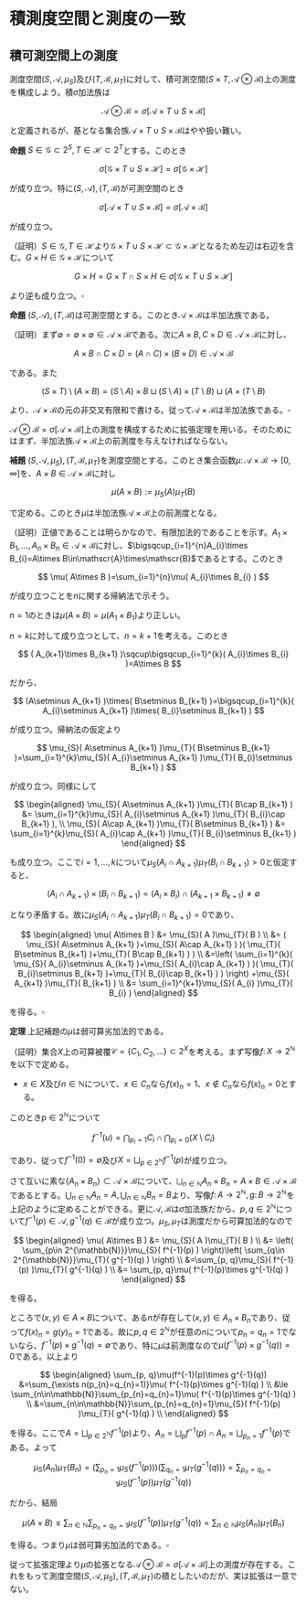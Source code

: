 
# 積測度空間と測度の一致



## 積可測空間上の測度

測度空間$( S, \mathscr{A}, \mu_{S} )$及び$( T, \mathscr{B}, \mu_{T} )$に対して、積可測空間$( S\times T, \mathscr{A}\otimes\mathscr{B} )$上の測度を構成しよう。積$\sigma$加法族は

$$
\mathscr{A}\otimes\mathscr{B}=\sigma\lbrack \mathscr{A}\times T\cup S\times\mathscr{B} \rbrack
$$

と定義されるが、基となる集合族$\mathscr{A}\times T\cup S\times\mathscr{B}$はやや扱い難い。

__命題__ $S\in\mathscr{G}\subset 2^{S}, T\in\mathscr{H}\subset 2^{T}$とする。このとき

$$
\sigma\lbrack \mathscr{G}\times T\cup S\times\mathscr{H} \rbrack = \sigma\lbrack \mathscr{G}\times\mathscr{H} \rbrack
$$

が成り立つ。特に$( S, \mathscr{A} ), ( T, \mathscr{B} )$が可測空間のとき

$$
\sigma\lbrack \mathscr{A}\times T\cup S\times\mathscr{B} \rbrack = \sigma\lbrack \mathscr{A}\times\mathscr{B} \rbrack
$$

が成り立つ。

（証明）$S\in\mathscr{G}, T\in\mathscr{H}$より$\mathscr{G}\times T\cup S\times\mathscr{H} \subset \mathscr{G}\times\mathscr{H}$となるため左辺は右辺を含む。$G\times H\in\mathscr{G}\times\mathscr{H}$について

$$
G\times H=G\times T\cap S\times H\in\sigma\lbrack \mathscr{G}\times T\cup S\times\mathscr{H} \rbrack
$$

より逆も成り立つ。$\square$

__命題__ $( S, \mathscr{A} ), ( T, \mathscr{B} )$は可測空間とする。このとき$\mathscr{A}\times\mathscr{B}$は半加法族である。

（証明）まず$\emptyset=\emptyset\times\emptyset\in\mathscr{A}\times\mathscr{B}$である。次に$A\times B, C\times D\in\mathscr{A}\times\mathscr{B}$に対し、

$$
A\times B\cap C\times D=( A\cap C )\times( B\times D )\in\mathscr{A}\times\mathscr{B}
$$

である。また

$$
( S\times T )\setminus( A\times B )=( S\setminus A )\times B\sqcup( S\setminus A )\times( T\setminus B )\sqcup( A\times( T\setminus B )
$$

より、$\mathscr{A}\times\mathscr{B}$の元の非交叉有限和で書ける。従って$\mathscr{A}\times\mathscr{B}$は半加法族である。$\square$

$\mathscr{A}\otimes\mathscr{B}=\sigma\lbrack \mathscr{A}\times\mathscr{B} \rbrack$上の測度を構成するために拡張定理を用いる。そのためにはまず、半加法族$\mathscr{A}\times\mathscr{B}$上の前測度を与えなければならない。

__補題__ $( S, \mathscr{A}, \mu_{S} ), ( T, \mathscr{B}, \mu_{T} )$を測度空間とする。このとき集合函数$\mu\colon\mathscr{A}\times\mathscr{B}\rightarrow\lbrack 0, \infty \rbrack$を、$A\times B\in\mathscr{A}\times\mathscr{B}$に対し

$$
\mu( A\times B ):=\mu_{S}( A )\mu_{T}( B )
$$

で定める。このとき$\mu$は半加法族$\mathscr{A}\times\mathscr{B}$上の前測度となる。

（証明）正値であることは明らかなので、有限加法的であることを示す。$A_{1}\times B_{1}, \dotsc, A_{n}\times B_{n}\in\mathscr{A}\times\mathscr{B}$に対し、$\bigsqcup_{i=1}^{n}A_{i}\times B_{i}=A\times B\in\mathscr{A}\times\mathscr{B}$であるとする。このとき

$$
\mu( A\times B )=\sum_{i=1}^{n}\mu( A_{i}\times B_{i} )
$$

が成り立つことを$n$に関する帰納法で示そう。

$n=1$のときは$\mu( A\times B )=\mu( A_{1}\times B_{1} )$より正しい。

$n=k$に対して成り立つとして、$n=k+1$を考える。このとき

$$
( A_{k+1}\times B_{k+1} )\sqcup\bigsqcup_{i=1}^{k}( A_{i}\times B_{i} )=A\times B
$$

だから、

$$
(A\setminus A_{k+1} )\times( B\setminus B_{k+1} )=\bigsqcup_{i=1}^{k}( A_{i}\setminus A_{k+1} )\times( B_{i}\setminus B_{k+1} )
$$

が成り立つ。帰納法の仮定より

$$
\mu_{S}( A\setminus A_{k+1} )\mu_{T}( B\setminus B_{k+1} )=\sum_{i=1}^{k}\mu_{S}( A_{i}\setminus A_{k+1} )\mu_{T}( B_{i}\setminus B_{k+1} )
$$

が成り立つ。同様にして

$$
\begin{aligned}
\mu_{S}( A\setminus A_{k+1} )\mu_{T}( B\cap B_{k+1} ) &= \sum_{i=1}^{k}\mu_{S}( A_{i}\setminus A_{k+1} )\mu_{T}( B_{i}\cap B_{k+1} ), \\
\mu_{S}( A\cap A_{k+1} )\mu_{T}( B\setminus B_{k+1} ) &= \sum_{i=1}^{k}\mu_{S}( A_{i}\cap A_{k+1} )\mu_{T}( B_{i}\setminus B_{k+1} )
\end{aligned}
$$

も成り立つ。ここで$i=1, \dotsc, k$について$\mu_{S}( A_{i}\cap A_{k+1} )\mu_{T}( B_{i}\cap B_{k+1} )\gt 0$と仮定すると、

$$
( A_{i}\cap A_{k+1} )\times( B_{i}\cap B_{k+1} )=( A_{i}\times B_{i} )\cap( A_{k+1}\times B_{k+1} )\neq\emptyset
$$

となり矛盾する。故に$\mu_{S}( A_{i}\cap A_{k+1} )\mu_{T}( B_{i}\cap B_{k+1} )=0$であり、

$$
\begin{aligned} \mu( A\times B ) &= \mu_{S}( A )\mu_{T}( B ) \\
&= ( \mu_{S}( A\setminus A_{k+1} )+\mu_{S}( A\cap A_{k+1} ) )( \mu_{T}( B\setminus B_{k+1} )+\mu_{T}( B\cap B_{k+1} ) ) \\
&=\left( \sum_{i=1}^{k}( \mu_{S}( A_{i}\setminus A_{k+1} )+\mu_{S}( A_{i}\cap A_{k+1} ) )( \mu_{T}( B_{i}\setminus B_{k+1} )+\mu_{T}( B_{i}\cap B_{k+1} ) ) \right) +\mu_{S}( A_{k+1} )\mu_{T}( B_{k+1} ) \\
 &= \sum_{i=1}^{k+1}\mu_{S}( A_{i} )\mu_{T}( B_{i} )
\end{aligned}
$$

を得る。$\square$

__定理__ 上記補題の$\mu$は弱可算劣加法的である。

（証明）集合$X$上の可算被覆$\mathscr{C}=\lbrace C_{1}, C_{2}, \dotsc \rbrace\subset 2^{X}$を考える。まず写像$f\colon X\rightarrow 2^{\mathbb{N}}$を以下で定める。

- $x\in X$及び$n\in\mathbb{N}$について、$x\in C_{n}$なら$f(x)_{n}=1$、$x\notin C_{n}$なら$f(x)_{n}=0$とする。

このとき$p\in 2^{\mathbb{N}}$について

$$
f^{-1}(u)=\bigcap_{p_{i}=1}C_{i}\cap\bigcap_{p_{i}=0}( X\setminus C_{i} )
$$

であり、従って$f^{-1}( 0 )=\emptyset$及び$X=\bigsqcup_{p\in 2^{\mathbb{N}}}f^{-1}(p)$が成り立つ。

さて互いに素な$\lbrace A_{n}\times B_{n} \rbrace\subset\mathscr{A}\times\mathscr{B}$について、$\bigsqcup_{n\in\mathbb{N}}A_{n}\times B_{n}=A\times B\in\mathscr{A}\times\mathscr{B}$であるとする。$\bigcup_{n\in\mathbb{N}}A_{n}=A, \bigcup_{n\in\mathbb{N}}B_{n}=B$より、写像$f\colon A\rightarrow 2^{\mathbb{N}}, g\colon B\rightarrow 2^{\mathbb{N}}$を上記のように定めることができる。更に$\mathscr{A}, \mathscr{B}$は$\sigma$加法族だから、$p, q\in 2^{\mathbb{N}}$について$f^{-1}(p)\in\mathscr{A}, g^{-1}(q)\in\mathscr{B}$が成り立つ。$\mu_{S}, \mu_{T}$は測度だから可算加法的なので

$$
\begin{aligned}
\mu( A\times B ) &= \mu_{S}( A )\mu_{T}( B ) \\
&= \left( \sum_{p\in 2^{\mathbb{N}}}\mu_{S}( f^{-1}(p) ) \right)\left( \sum_{q\in 2^{\mathbb{N}}}\mu_{T}( g^{-1}(q) ) \right) \\
&=\sum_{p, q}\mu_{S}( f^{-1}(p) )\mu_{T}( g^{-1}(q) ) \\
&= \sum_{p, q}\mu( f^{-1}(p)\times g^{-1}(q) )
\end{aligned}
$$

を得る。

ところで$( x, y )\in A\times B$について、ある$n$が存在して$( x, y )\in A_{n}\times B_{n}$であり、従って$f( x )_{n}=g( y )_{n}=1$である。故に$p, q\in 2^{\mathbb{N}}$が任意の$n$について$p_{n}=q_{n}=1$でないなら、$f^{-1}(p)\times g^{-1}(q)=\emptyset$であり、特に$\mu$は前測度なので$\mu( f^{-1}(p)\times g^{-1}(q) )=0$である。以上より

$$
\begin{aligned}
\sum_{p, q}\mu(f^{-1}(p)\times g^{-1}(q)) &=\sum_{\exists n(p_{n}=q_{n}=1)}\mu( f^{-1}(p)\times g^{-1}(q) ) \\
&\le \sum_{n\in\mathbb{N}}\sum_{p_{n}=q_{n}=1}\mu( f^{-1}(p)\times g^{-1}(q) ) \\
&=\sum_{n\in\mathbb{N}}\sum_{p_{n}=q_{n}=1}\mu_{S}( f^{-1}(p) )\mu_{T}( g^{-1}(q) ) \\
\end{aligned}
$$

を得る。ここで$A=\bigsqcup_{p\in 2^{\mathbb{N}}}f^{-1}(p)$より、$A_{n}=\bigsqcup_{p}f^{-1}(p)\cap A_{n}=\bigsqcup_{p_{n}=1}f^{-1}(p)$である。よって

$$
\mu_{S}(A_{n})\mu_{T}(B_{n})=\left(\sum_{p_{n}=1}\mu_{S}(f^{-1}(p))\right)\left(\sum_{q_{n}=1}\mu_{T}(g^{-1}(q))\right)=\sum_{p_{n}=q_{n}=1}\mu_{S}(f^{-1}(p))\mu_{T}(g^{-1}(q))
$$

だから、結局

$$
\mu(A\times B)\le\sum_{n\in\mathbb{N}}\sum_{p_{n}=q_{n}=1}\mu_{S}( f^{-1}(p) )\mu_{T}( g^{-1}(q) )=\sum_{n\in\mathbb{N}}\mu_{S}(A_{n})\mu_{T}(B_{n})
$$

を得る。つまり$\mu$は弱可算劣加法的である。$\square$

従って拡張定理より$\mu$の拡張となる$\mathscr{A}\otimes\mathscr{B}=\sigma\lbrack \mathscr{A}\times\mathscr{B} \rbrack$上の測度が存在する。これをもって測度空間$( S, \mathscr{A}, \mu_{S} ), ( T, \mathscr{B}, \mu_{T} )$の積としたいのだが、実は拡張は一意でない。



<!--

\subsection{ディンキン族}
\begin{Def}{}{}
集合$S$において$\mathscr{D}\subset 2^{S}$が次の3条件を満たすとき、$\mathscr{D}$は$S$上のディンキン族であるという。
\begin{EnumCond}
\item$S\in\mathscr{D}$である。
\item$A, B\in\mathscr{D}, A\subset B$なら$B\setminus A\in\mathscr{D}$である。
\item$\lbrace D_{n} \rbrace_{n\in\mathbb{N}}\subset\mathscr{D}$が単調増大列（$D_{1}\subset D_{2}\subset\dotsm$）なら$\bigcup_{n\in\mathbb{N}}D_{n}\in\mathscr{D}$である。
\end{EnumCond}
\end{Def}

明らかに$\emptyset\in\mathscr{D}$である。また$\sigma$加法族はディンキン族である。

ディンキン族も任意の交叉でディンキン族となるため、生成を考えることができる。

\begin{Def}{}{}
$\mathscr{G}\subset 2^{S}$について、$\mathscr{S}$を含むディンキン族全体の交叉を$D\lbrack \mathscr{G} \rbrack_{S}$、
あるいは単に$D\lbrack \mathscr{G} \rbrack$で記し、$\mathscr{G}$により$S$上で生成されたディンキン族と呼ぶ。
\end{Def}

$D\lbrack \mathscr{G} \rbrack$は$\mathscr{G}$を含む最小のディンキン族である。

\begin{Prop}{}{}
$\mathscr{G}\subset 2^{S}$とする。$A\in D\lbrack \mathscr{G} \rbrack$に対して
\[ \mathscr{D}_{A}:=\lbrace B\in D\lbrack \mathscr{G} \rbrack : A\cap B\in D\lbrack \mathscr{G} \rbrack \rbrace \]
と定めると$\mathscr{D}_{A}$はディンキン族となる。
\end{Prop}

\begin{proof}
（証明）$A\cap X= A\in D\lbrack \mathscr{G} \rbrack$より$X\in\mathscr{D}_{A}$である。
$B, C\in D\lbrack \mathscr{G} \rbrack, B\subset C$に対して$A\cap ( C\setminus B )=( A\cap C )\setminus( A\cap B )$となる。
ここで$A\cap B, A\cap C\in D\lbrack \mathscr{G} \rbrack$は$A\cap B\subset A\cap C$を満たすので、$C\setminus B\in\mathscr{D}_{A}$が分かる。
単調増大列$\lbrace B_{n} \rbrace_{n\in\mathbb{N}}\subset D\lbrack \mathscr{G} \rbrack$を取る。
$A\cap\bigcup_{n\in\mathbb{N}}B_{n}=\bigcup_{n\in\mathbb{N}}( A\cap B_{n} )$だが、
これは単調増大列$\lbrace A\cap B_{n} \rbrace_{n\in\mathbb{N}}\subset D\lbrack \mathscr{G} \rbrack$の極限で表せる。
故に$\bigcup_{n\in\mathbb{N}}B_{n}\in\mathscr{D}_{A}$も従う。$\square$
\end{proof}

\begin{Lem}{ディンキンの補題}{}
$\mathscr{G}\subset 2^{S}$は有限交叉で閉じるとする。すなわち$G_{1}, \dotsc, G_{n}\in\mathscr{G}$について、
\[ \bigcap_{i=1}^{n}G_{i}\in\mathscr{G} \]
であるとする。このとき$D\lbrack \mathscr{G} \rbrack=\sigma\lbrack \mathscr{G} \rbrack$が成り立つ。
\end{Lem}

\begin{proof}
（証明）$\sigma$加法族はディンキン族であるから、最小性より$D\lbrack \mathscr{G} \rbrack\subset\sigma\lbrack \mathscr{G} \rbrack$である。
逆は$D\lbrack \mathscr{G} \rbrack$が$\sigma$加法族であることを示せばよい。

$A\in\mathscr{G}$とする。
任意の$G\in\mathscr{G}$に対し仮定より$A\cap G\in\mathscr{G}\subset D\lbrack \mathscr{G} \rbrack$であるから$\mathscr{G}\subset\mathscr{D}_{A}$が分かる。
$\mathscr{D}_{A}$はディンキン族だから最小性より$D\lbrack \mathscr{G} \rbrack\subset\mathscr{D}_{A}$を得る。
逆も定義より明らかなので、$A\in\mathscr{G}$は$D\lbrack \mathscr{G} \rbrack=\mathscr{D}_{A}$を満たす。

ここで
\[ \mathscr{D}:=\lbrace A\in D\lbrack \mathscr{G} \rbrack : \mathscr{D}_{A}=D\lbrack \mathscr{G} \rbrack \rbrace \]
と定める。上の議論より$\mathscr{G}\subset\mathscr{D}$となる。そこで$\mathscr{D}$が$S$上のディンキン族となることを示そう。
$\mathscr{D}_{X}=D\lbrack \mathscr{G} \rbrack$より$X\in\mathscr{D}$である。$A, B\in\mathscr{D}, A\subset B$とする。
$G\in\mathscr{G}$に対し$G\cap( B\setminus A )=( G\cap B )\setminus( G\cap A )\in D\lbrack \mathscr{G} \rbrack$が成り立つ。
故に$\mathscr{D}_{B\setminus A}$は$\mathscr{G}$を含むディンキン族となり$\mathscr{D}_{B\setminus A}=D\lbrack \mathscr{G} \rbrack$を満たす。
同様に単調増大列$\lbrace A_{n} \rbrace_{n\in\mathbb{N}}\subset\mathscr{D}$を取れば、
$G\in\mathscr{G}$に対し$( \bigcup_{n\in\mathbb{N}} )\cap G=\bigcup_{n\in\mathbb{N}}( G\cap A_{n} )$が成り立つ。
これは単調増大列$\lbrace G\cap A_{n} \rbrace_{n\in\mathbb{N}}\subset D\lbrack \mathscr{G} \rbrack$の極限だから
結局$D\lbrack \mathscr{G} \rbrack = \mathscr{D}_{\bigcup_{n\in\mathbb{N}}}$を得る。
以上により$\mathscr{D}$は$S$上のディンキン族となる。特に$\mathscr{G}$を含むことから$\mathscr{D}=D\lbrack \mathscr{G} \rbrack$が従う。

最後に$\mathscr{D}$が$\sigma$加法族であることを示そう。$A, B\in\mathscr{D}$に対し、$A\setminus B=A\setminus( A\cap B )\in\mathscr{D}$である。
特に$\emptyset=X\setminus X\in\mathscr{D}$となる。また$A\cup B=X\setminus( ( X\setminus A )\cap( X\setminus B ) )\in\mathscr{D}$も分かる。
$\lbrace A_{n} \rbrace_{n\in\mathbb{N}}\subset\mathscr{D}$について、$B_{n}=\bigcup_{i=1}^{n}A_{i}$と定めれば
$\lbrace B_{n} \rbrace_{n\in\mathbb{N}}\subset\mathscr{D}$は単調増大列となる。
従って$\bigcup_{n\in\mathbb{N}}A_{n}=\bigcup_{n\in\mathbb{N}}B_{n}\in\mathscr{D}$となる。$\square$
\end{proof}




\subsection{測度の一致}
\begin{Def}{}{}
単調な集合函数$\mu\colon\mathscr{G}\rightarrow\lbrack 0, \infty \rbrack$に対し以下を定める。
\begin{EnumCond}
\item$S\in\mathscr{G}$であり、$\mu( G )\lt\infty$のとき$\mu$は有限（finite）であるという。
\item ある$\lbrace G_{n} \rbrace\subset\mathscr{G}$が存在して$G_{n}\nearrow S, \mu( G_{n} )\lt\infty$を満たすとき$\mu$は$\sigma$-有限であるという。
\end{EnumCond}
\end{Def}

\begin{Prop}{}{}
可測空間$( S, \mathscr{A} )$上の有限な測度$\mu_{1}, \mu_{2}$に対し、$\mu_{1}( S )=\mu_{2}( S )$なら
\[ \mathscr{D}:=\lbrace D\in\mathscr{A} : \mu_{1}( D )=\mu_{2}( D ) \rbrace \]
はディンキン族である。
\end{Prop}

\begin{proof}
（証明）定義より$S\in\mathscr{D}$である。$A, B\in\mathscr{D}, A\subset B$とする。$\mu_{j}$は有限な測度だから$\mu_{j}( B\setminus A )=\mu_{j}( B )-\mu_{j}( A )$となる。
故に$B\setminus A\in\mathscr{D}$となる。また単調増大列$\lbrace A_{n} \rbrace\subset\mathscr{D}$に対し、$A_{0}:=\emptyset, B_{n}:=A_{n}\setminus A_{n-1}$と定めれば
\[ \mu_{j}\left( \bigcup_{n\in\mathbb{N}} \right)=\mu_{j}\left( \bigsqcup_{n\in\mathbb{N}}B_{n} \right)=\sum_{n\in\mathbb{N}}\mu_{j}( A_{n}\setminus A_{n-1} ) \]
が成り立つ。$A_{n}\setminus A_{n-1}\in\mathscr{D}$より$\bigcup_{n\in\mathbb{N}}A_{n}\in\mathscr{D}$が従う。$\square$
\end{proof}

\begin{Thm}{}{}
$\mathscr{G}\subset 2^{S}$は有限交叉で閉じるとする。$\sigma\lbrack \mathscr{G} \rbrack$上の測度$\mu_{1}, \mu_{2}$は、$\mathscr{G}$上で一致し、更に
$\mu_{0}:=\mu_{j}|_{\mathscr{G}}$は$\sigma$-有限とする。このとき$\mu_{1}=\mu_{2}$が成り立つ。
\end{Thm}

\begin{proof}
（証明）単調増大な$\lbrace G_{n} \rbrace\subset\mathscr{G}$を、$G_{n}\nearrow S, \mu_{0}( G_{n} )\lt\infty$を満たすように取る。
$A\in\sigma\lbrack \mathscr{G} \rbrack$に対して$A\cap G_{n}\nearrow A$であるから、増大列連続性より$\mu_{j}( A )=\lim_{n\in\mathbb{N}}\mu( A\cap G_{n} )$が成り立つ。

$A\in\sigma\lbrack \mathscr{G} \rbrack$に対して$\widetilde{\mu}_{j}( A ):=\mu_{j}( A\cap G_{n} )$と定めると、
$\widetilde{\mu}_{j}$は$\sigma\lbrack \mathscr{G} \rbrack$上の有限な測度となる。ここで
\[ \mathscr{D}_{n}:=\lbrace A\in\sigma\lbrack \mathscr{G} \rbrack : \widetilde{\mu}_{1}( A )=\widetilde{\mu}_{2}( A ) \rbrace \]
と置くと、先の命題よりこれはディンキン族となる。ディンキンの補題より$\sigma\lbrack \mathscr{G} \rbrack=D\lbrack \mathscr{G} \rbrack$であるから、
最小性より$\mathscr{D}_{n}=\sigma\lbrack \mathscr{G} \rbrack$となる。よって$\mu_{1}( A\cap G_{n} )=\mu_{2}( A\cap G_{n} )$であるから、$\mu_{1}=\mu_{2}$が従う。$\square$
\end{proof}

\begin{Cor}{}{}
$( S, \mathscr{A}, \mu_{S} ), ( T, \mathscr{B}, \mu_{T} )$を測度空間とする。$\mu_{S}, \mu_{T}$が$\sigma$-有限であるとき、
前測度$\mu\colon\mathscr{A}\times\mathscr{B}\rightarrow\lbrack 0, \infty \rbrack$の拡張は一意的である。
\end{Cor}

\begin{proof}
（証明）$\lbrace A_{n} \rbrace_{n\in\mathbb{N}}\subset\mathscr{A}, \lbrace B_{n} \rbrace_{n\in\mathbb{N}}\subset\mathscr{B}$として
\begin{align*}
A_{n}&\nearrow S, & B_{n}&\nearrow T, & \mu_{S}( A_{n} ), \mu_{T}( B_{n} )&\lt\infty
\end{align*}
を満たすように取る。ここで$C_{n}=A_{n}\times B_{n}\in\mathscr{A}\times\mathscr{B}$とすれば
\begin{align*}
C_{n}&\nearrow S\times T, & \mu( C_{n} )&=\mu_{S}( A_{n} )\mu_{T}( B_{n} )\lt\infty
\end{align*}
が成り立つ。従って$\mu$は$\sigma$-有限であるため、定理から拡張は一意的であることが分かる。$\square$
\end{proof}

\begin{Def}{}{}
系において$\mu$の拡張となる可測空間$( S\times T, \mathscr{A}\otimes\mathscr{B} )$上の測度は一意的に存在する。
これを$\mu_{S}\otimes\mu_{T}$と記し、$\mu_{S}$と$\mu_{T}$の積測度と呼ぶ。このとき$( S\times T, \mathscr{A}\otimes\mathscr{B}, \mu_{S}\otimes\mu_{T} )$を積測度空間と呼ぶ。
\end{Def}

ただし積測度空間は圏における積対象ではない。

-->
